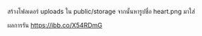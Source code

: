 สร้างโฟลเดอร์ uploads ใน public/storage จากนั้นหารูปชื่อ heart.png มาใส่

ผลการรัน
https://ibb.co/X54RDmG
